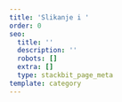 ```yaml
---
title: 'Slikanje i '
order: 0
seo:
  title: ''
  description: ''
  robots: []
  extra: []
  type: stackbit_page_meta
template: category
---
```

